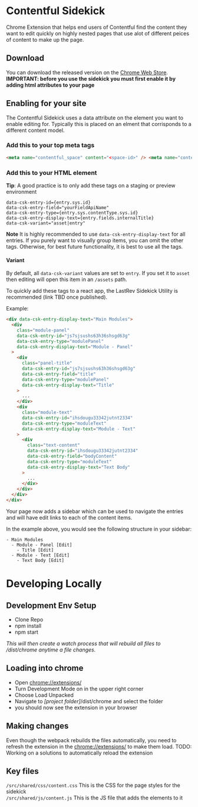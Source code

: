 # Contentful Sidekick

Chrome Extension that helps end users of Contentful find the content they want to edit quickly on highly nested pages that use alot of different peices of content to make up the page.

## Download

You can download the released version on the [Chrome Web Store](https://chrome.google.com/webstore/detail/contentful-sidekick/cmheemjjmooepppggclooeejginffobo).<br>
**IMPORTANT: before you use the sidekick you must first enable it by adding html attributes to your page**

## Enabling for your site

The Contentful Sidekick uses a data attribute on the element you want to enable editing for. Typically this is placed on an elment that corrisponds to a different content model.

### Add this to your top meta tags

```html
<meta name="contentful_space" content="<space-id>" /> <meta name="contentful_environment" content="<environment>" />
```

### Add this to your HTML element

**Tip**: A good practice is to only add these tags on a staging or preview environment

```
data-csk-entry-id={entry.sys.id}
data-csk-entry-field="yourFieldApiName"
data-csk-entry-type={entry.sys.contentType.sys.id}
data-csk-entry-display-text={entry.fields.internalTitle}
data-csk-variant="asset|entry"
```

**Note** It is highly recommended to use `data-csk-entry-display-text` for all entries. If you purely want to visually group items, you can omit the other tags. Otherwise, for best future functionality, it is best to use all the tags.

#### Variant

By default, all `data-csk-variant` values are set to `entry`.
If you set it to `asset` then editing will open this item in an `/assets` path.

To quickly add these tags to a react app, the LastRev Sidekick Utility is recommended (link TBD once published).

Example:

```html
<div data-csk-entry-display-text="Main Modules">
  <div
    class="module-panel"
    data-csk-entry-id="js7sjsushs63h36shsgd63g"
    data-csk-entry-type="modulePanel"
    data-csk-entry-display-text="Module - Panel"
  >
    <div
      class="panel-title"
      data-csk-entry-id="js7sjsushs63h36shsgd63g"
      data-csk-entry-field="title"
      data-csk-entry-type="modulePanel"
      data-csk-entry-display-text="Title"
    >
      ...
    </div>
    <div
      class="module-text"
      data-csk-entry-id="ihsdougu33342jutnt2334"
      data-csk-entry-type="moduleText"
      data-csk-entry-display-text="Module - Text"
    >
      <div
        class="text-content"
        data-csk-entry-id="ihsdougu33342jutnt2334"
        data-csk-entry-field="bodyContent"
        data-csk-entry-type="moduleText"
        data-csk-entry-display-text="Text Body"
      >
        ...
      </div>
    </div>
  </div>
</div>
```

Your page now adds a sidebar which can be used to navigate the entries and will have edit links to each of the content items.

In the example above, you would see the following structure in your sidebar:

```
- Main Modules
  - Module - Panel [Edit]
    - Title [Edit]
  - Module - Text [Edit]
    - Text Body [Edit]
```

# Developing Locally

## Development Env Setup

- Clone Repo
- npm install
- npm start

_This will then create a watch process that will rebuild all files to /dist/chrome anytime a file changes._

## Loading into chrome

- Open [chrome://extensions/](chrome://extensions/)
- Turn Development Mode on in the upper right corner
- Choose Load Unpacked
- Navigate to _[project folder]_/dist/chrome and select the folder
- you should now see the extension in your browser

## Making changes

Even though the webpack rebuilds the files automatically, you need to refresh the extension in the [chrome://extensions/](chrome://extensions/) to make them load. TODO: Working on a solutions to automatically reload the extension

## Key files

`/src/shared/css/content.css` This is the CSS for the page styles for the sidekick <br>
`/src/shared/js/content.js` This is the JS file that adds the elements to it
